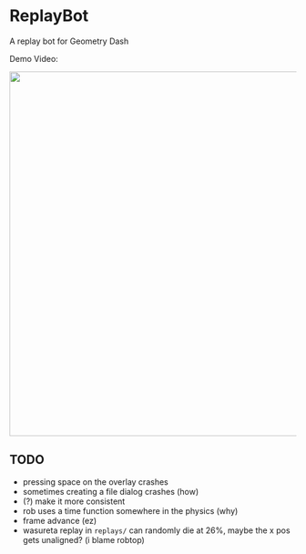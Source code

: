 # ReplayBot

A replay bot for Geometry Dash

Demo Video:

<a href="https://youtu.be/3fcRO_AswyU" target="_blank"><img src="https://i.ytimg.com/vi/3fcRO_AswyU/maxresdefault.jpg" width="640" height="auto" /></a>

## TODO
- pressing space on the overlay crashes
- sometimes creating a file dialog crashes (how)
- (?) make it more consistent
- rob uses a time function somewhere in the physics (why)
- frame advance (ez)
- wasureta replay in `replays/` can randomly die at 26%, maybe the x pos gets unaligned? (i blame robtop)